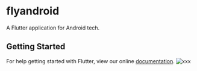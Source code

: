 # flyandroid

A Flutter application for Android tech.

## Getting Started

For help getting started with Flutter, view our online
[documentation](https://flutter.io/).
![xxx](https://github.com/While1true/flyandroid/blob/master/preview.png)

